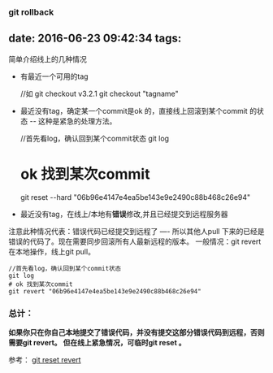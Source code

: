 ### git rollback

date: 2016-06-23 09:42:34
tags:
---
简单介绍线上的几种情况

 - 有最近一个可用的tag 

    //如 git checkout v3.2.1
    git checkout "tagname"

 - 最近没有tag，确定某一个commit是ok 的，直接线上回滚到某个commit 的状态 -- 这种是紧急的处理方法。

 
    //首先看log，确认回到某个commit状态
    git log 
    # ok 找到某次commit
    git reset --hard "06b96e4147e4ea5be143e9e2490c88b468c26e94"
        
 - 最近没有tag，在线上/本地有**错误**修改,并且已经提交到远程服务器
 
注意此种情况代表：错误代码已经提交到远程了 —-  所以其他人pull 下来的已经是错误的代码了。现在需要同步回滚所有人最新远程的版本。
一般情况：git revert 在本地操作，线上git pull。

    //首先看log，确认回到某个commit状态
    git log
    # ok 找到某次commit
    git revert "06b96e4147e4ea5be143e9e2490c88b468c26e94"

### 总计：
**如果你只在你自己本地提交了错误代码，并没有提交这部分错误代码到远程，否则需要git revert。
但在线上紧急情况，可临时git reset 。**

参考：
[git reset revert][1]


  [1]: http://yijiebuyi.com/blog/8f985d539566d0bf3b804df6be4e0c90.html